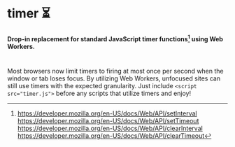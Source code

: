 # timer ⏳
**Drop-in replacement for standard JavaScript timer functions[^1] using Web Workers.**

#
Most browsers now limit timers to firing at most once per second when the window or tab loses focus.
By utilizing Web Workers, unfocused sites can still use timers with the expected granularity.
Just include `<script src="timer.js">` before any scripts that utilize timers and enjoy!

[^1]: https://developer.mozilla.org/en-US/docs/Web/API/setInterval  
  https://developer.mozilla.org/en-US/docs/Web/API/setTimeout  
  https://developer.mozilla.org/en-US/docs/Web/API/clearInterval  
  https://developer.mozilla.org/en-US/docs/Web/API/clearTimeout
